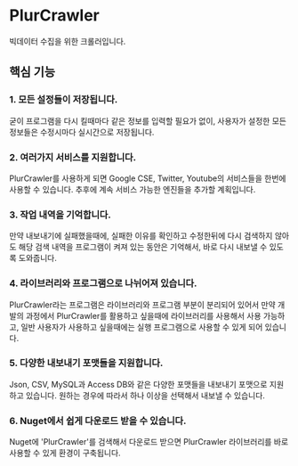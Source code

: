 # PlurCrawler

빅데이터 수집을 위한 크롤러입니다.

## 핵심 기능
### 1. 모든 설정들이 저장됩니다.

굳이 프로그램을 다시 킬때마다 같은 정보를 입력할 필요가 없이, 사용자가 설정한 모든 정보들은 수정시마다 실시간으로 저장됩니다.

### 2. 여러가지 서비스를 지원합니다.

PlurCrawler를 사용하게 되면 Google CSE, Twitter, Youtube의 서비스들을 한번에 사용할 수 있습니다. 추후에 계속 서비스 가능한 엔진들을 추가할 계획입니다.

### 3. 작업 내역을 기억합니다.

만약 내보내기에 실패했을때에, 실패한 이유를 확인하고 수정한뒤에 다시 검색하지 않아도 해당 검색 내역을 프로그램이 켜져 있는 동안은 기억해서, 바로 다시 내보낼 수 있도록 도와줍니다.

### 4. 라이브러리와 프로그램으로 나뉘어져 있습니다.

PlurCrawler라는 프로그램은 라이브러리와 프로그램 부분이 분리되어 있어서 만약 개발의 과정에서 PlurCrawler를 활용하고 싶을때에 라이브러리를 사용해서 사용 가능하고,
일반 사용자가 사용하고 싶을때에는 실행 프로그램으로 사용할 수 있게 되어 있습니다.

### 5. 다양한 내보내기 포맷들을 지원합니다.

Json, CSV, MySQL과 Access DB와 같은 다양한 포맷들을 내보내기 포맷으로 지원하고 있습니다. 원하는 경우에 따라서 하나 이상을 선택해서 내보낼 수 있습니다.

### 6. Nuget에서 쉽게 다운로드 받을 수 있습니다.

Nuget에 'PlurCrawler'를 검색해서 다운로드 받으면 PlurCrawler 라이브러리를 바로 사용할 수 있게 환경이 구축됩니다.
